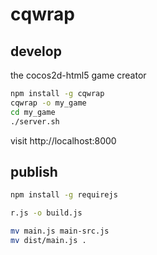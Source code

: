cqwrap
======

## develop

the cocos2d-html5 game creator

```bash
npm install -g cqwrap
cqwrap -o my_game
cd my_game
./server.sh
```

visit http://localhost:8000

## publish

```bash
npm install -g requirejs
```

```bash
r.js -o build.js
```

```bash
mv main.js main-src.js
mv dist/main.js .
```
